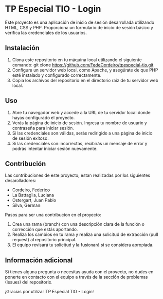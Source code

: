 # TP Especial TIO - Login

Este proyecto es una aplicación de inicio de sesión desarrollada utilizando HTML, CSS y PHP. Proporciona un formulario de inicio de sesión básico y verifica las credenciales de los usuarios.


## Instalación

1. Clona este repositorio en tu máquina local utilizando el siguiente comando: git clone https://github.com/FedeCordeiro/tpespecial-tio.git
2. Configura un servidor web local, como Apache, y asegúrate de que PHP esté instalado y configurado correctamente.
3. Copia los archivos del repositorio en el directorio raíz de tu servidor web local.


## Uso

1. Abre tu navegador web y accede a la URL de tu servidor local donde hayas configurado el proyecto.
2. Verás la página de inicio de sesión. Ingresa tu nombre de usuario y contraseña para iniciar sesión.
3. Si las credenciales son válidas, serás redirigido a una página de inicio de sesión exitoso.
4. Si las credenciales son incorrectas, recibirás un mensaje de error y podrás intentar iniciar sesión nuevamente.


## Contribución

Las contribuciones de este proyecto, estan realizadas por los siguientes desarolladores:

* Cordeiro, Federico
* La Battaglia, Luciana
* Ostergart, Juan Pablo
* Silva, German

Pasos para ser una contribucion en el proyecto:

1. Crea una rama (branch) con una descripción clara de la función o corrección que estás aportando.
2. Realiza los cambios en tu rama y realiza una solicitud de extracción (pull request) al repositorio principal.
3. El equipo revisará tu solicitud y la fusionará si se considera apropiada.


## Información adicional

Si tienes alguna pregunta o necesitas ayuda con el proyecto, no dudes en ponerte en contacto con el equipo a través de la sección de problemas (Issues) del repositorio.

¡Gracias por utilizar TP Especial TIO - Login!